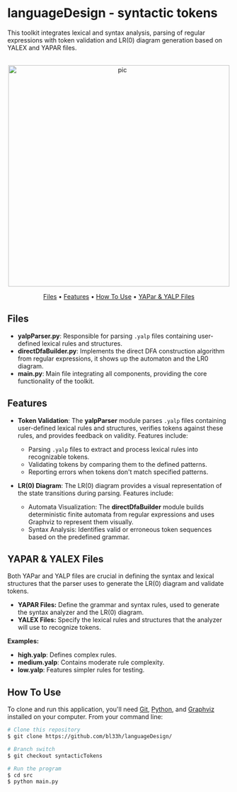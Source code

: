# languageDesign - syntactic tokens
This toolkit integrates lexical and syntax analysis, parsing of regular expressions with token validation and LR(0) diagram generation based on YALEX and YAPAR files.

<p align="center">
  <br>
  <img src="https://cdn.dribbble.com/users/4358240/screenshots/14825308/media/84f51703b2bfc69f7e8bb066897e26e0.gif" alt="pic" width="500">
  <br>
</p>
<p align="center">
  <a href="#Files">Files</a> •
  <a href="#Features">Features</a> •
  <a href="#how-to-use">How To Use</a> •
  <a href="#yapar-yalp-files">YAPar & YALP Files</a>
</p>

## Files
- **yalpParser.py**: Responsible for parsing `.yalp` files containing user-defined lexical rules and structures.
- **directDfaBuilder.py**: Implements the direct DFA construction algorithm from regular expressions, it shows up the automaton and the LR0 diagram.
- **main.py**: Main file integrating all components, providing the core functionality of the toolkit.

## Features
- **Token Validation**: The **yalpParser** module parses `.yalp` files containing user-defined lexical rules and structures, verifies tokens against these rules, and provides feedback on validity. Features include:
  - Parsing `.yalp` files to extract and process lexical rules into recognizable tokens.
  - Validating tokens by comparing them to the defined patterns.
  - Reporting errors when tokens don't match specified patterns.

- **LR(0) Diagram**: The LR(0) diagram provides a visual representation of the state transitions during parsing. Features include:
  - Automata Visualization: The **directDfaBuilder** module builds deterministic finite automata from regular expressions and uses Graphviz to represent them visually.
  - Syntax Analysis: Identifies valid or erroneous token sequences based on the predefined grammar.

## YAPAR & YALEX Files
Both YAPar and YALP files are crucial in defining the syntax and lexical structures that the parser uses to generate the LR(0) diagram and validate tokens.

- **YAPAR Files:** Define the grammar and syntax rules, used to generate the syntax analyzer and the LR(0) diagram.
- **YALEX Files:** Specify the lexical rules and structures that the analyzer will use to recognize tokens.

**Examples:**
- **high.yalp**: Defines complex rules.
- **medium.yalp**: Contains moderate rule complexity.
- **low.yalp**: Features simpler rules for testing.

## How To Use
To clone and run this application, you'll need [Git](https://git-scm.com), [Python](https://www.python.org/downloads/), and [Graphviz](https://graphviz.org) installed on your computer. From your command line:

```bash
# Clone this repository
$ git clone https://github.com/bl33h/languageDesign/

# Branch switch
$ git checkout syntacticTokens

# Run the program
$ cd src
$ python main.py
